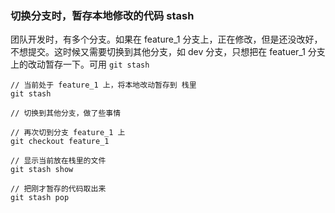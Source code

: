 ### 切换分支时，暂存本地修改的代码 stash

团队开发时，有多个分支。如果在 feature_1 分支上，正在修改，但是还没改好，不想提交。这时候又需要切换到其他分支，如 dev 分支，只想把在 featuer_1 分支上的改动暂存一下。可用 `git stash`

```shell
// 当前处于 feature_1 上，将本地改动暂存到 栈里
git stash

// 切换到其他分支，做了些事情

// 再次切到分支 feature_1 上
git checkout feature_1

// 显示当前放在栈里的文件
git stash show

// 把刚才暂存的代码取出来
git stash pop

```



